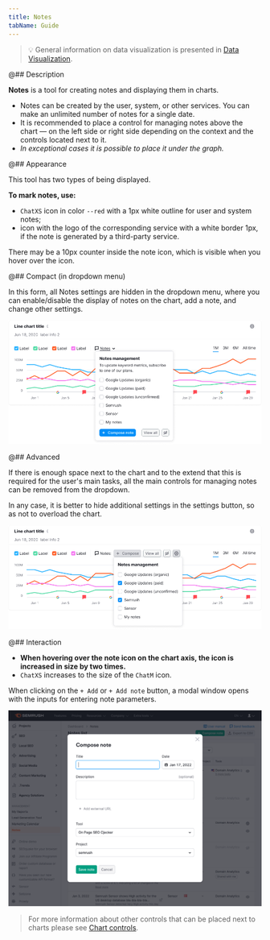 ```yaml
---
title: Notes
tabName: Guide
---
```


> 💡 General information on data visualization is presented in [Data Visualization](/data-display/data-visualization/).

@## Description

**Notes** is a tool for creating notes and displaying them in charts.

- Notes can be created by the user, system, or other services. You can make an unlimited number of notes for a single date.
- It is recommended to place a control for managing notes above the chart — on the left side or right side depending on the context and the controls located next to it.
- _In exceptional cases it is possible to place it under the graph._

@## Appearance

This tool has two types of being displayed.

**To mark notes, use:**

- `ChatXS` icon in color `--red` with a 1px white outline for user and system notes;
- icon with the logo of the corresponding service with a white border 1px, if the note is generated by a third-party service.

There may be a 10px counter inside the note icon, which is visible when you hover over the icon.

@## Compact (in dropdown menu)

In this form, all Notes settings are hidden in the dropdown menu, where you can enable/disable the display of notes on the chart, add a note, and change other settings.

![compact notes in dropdown](static/notes-compact.png)

@## Advanced

If there is enough space next to the chart and to the extend that this is required for the user's main tasks, all the main controls for managing notes can be removed from the dropdown.

In any case, it is better to hide additional settings in the settings button, so as not to overload the chart.

![advanced notes](static/notes-advanced.png)

@## Interaction

- **When hovering over the note icon on the chart axis, the icon is increased in size by two times.**
- `ChatXS` increases to the size of the `ChatM` icon.

When clicking on the `+ Add` or `+ Add note` button, a modal window opens with the inputs for entering note parameters.

![add notes modal](static/notes-add-modal.png)

> For more information about other controls that can be placed next to charts please see [Chart controls](/data-display/chart-controls/).
